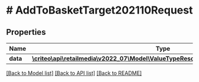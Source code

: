 # # AddToBasketTarget202110Request

## Properties

Name | Type | Description | Notes
------------ | ------------- | ------------- | -------------
**data** | [**\criteo\api\retailmedia\v2022_07\Model\ValueTypeResourceOfAddToBasketTarget202110**](ValueTypeResourceOfAddToBasketTarget202110.md) |  | [optional]

[[Back to Model list]](../../README.md#models) [[Back to API list]](../../README.md#endpoints) [[Back to README]](../../README.md)
